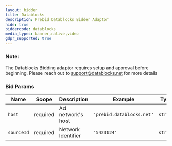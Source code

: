 ```yaml
---
layout: bidder
title: Datablocks
description: Prebid Datablocks Bidder Adaptor
hide: true
biddercode: datablocks
media_types: banner,native,video
gdpr_supported: true
---
```


### Note:

The Datablocks Bidding adaptor requires setup and approval before beginning. Please reach out to <support@datablocks.net> for more details

### Bid Params

| Name      | Scope    | Description           | Example                   | Type     |
|-----------|----------|-----------------------|---------------------------|----------|
| `host`    | required | Ad network's host     | `'prebid.datablocks.net'` | `string` |
| `sourceId`| required | Network Identifier    | `'5423124'`               | `string` |
